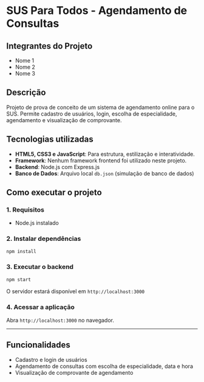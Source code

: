 # SUS Para Todos - Agendamento de Consultas

## Integrantes do Projeto

- Nome 1
- Nome 2
- Nome 3

## Descrição

Projeto de prova de conceito de um sistema de agendamento online para o SUS. Permite cadastro de usuários, login, escolha de especialidade, agendamento e visualização de comprovante.

## Tecnologias utilizadas

- **HTML5, CSS3 e JavaScript**: Para estrutura, estilização e interatividade.
- **Framework**: Nenhum framework frontend foi utilizado neste projeto.
- **Backend**: Node.js com Express.js
- **Banco de Dados**: Arquivo local `db.json` (simulação de banco de dados)

## Como executar o projeto

### 1. Requisitos

- Node.js instalado

### 2. Instalar dependências

```bash
npm install
```

### 3. Executar o backend

```bash
npm start
```

O servidor estará disponível em `http://localhost:3000`

### 4. Acessar a aplicação

Abra `http://localhost:3000` no navegador.

---

## Funcionalidades

- Cadastro e login de usuários
- Agendamento de consultas com escolha de especialidade, data e hora
- Visualização de comprovante de agendamento
